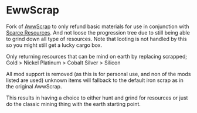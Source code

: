 # EwwScrap
Fork of [AwwScrap](https://github.com/Thraxus/AwwScrap) to only refund basic materials for use in conjunction with [Scarce Resources](https://steamcommunity.com/sharedfiles/filedetails/?id=831739660). And not loose the progression tree due to still being able to grind down all type of resources. Note that looting is not handled by this so you might still get a lucky cargo box.

Only returning resources that can be mind on earth by replacing scrapped;
Gold > Nickel
Platinum > Cobalt
Silver > Silicon

All mod support is removed (as this is for personal use, and non of the mods listed are used) unknown items will fallback to the default iron scrap as in the original AwwScrap.

This results in having a choice to either hunt and grind for resources or just do the classic mining thing with the earth starting point.
